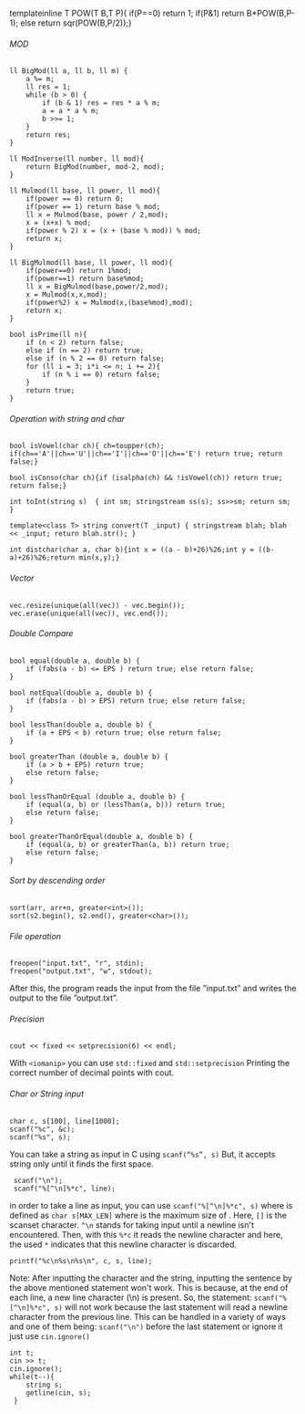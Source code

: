 template<typename T>inline T POW(T B,T P){ if(P==0) return 1; if(P&1) return B*POW(B,P-1);  else return sqr(POW(B,P/2));}

###### MOD
```
ll BigMod(ll a, ll b, ll m) {
	a %= m; 
	ll res = 1;
	while (b > 0) {
		if (b & 1) res = res * a % m;
		a = a * a % m;
		b >>= 1;
	} 
	return res;
}
```

```
ll ModInverse(ll number, ll mod){
	return BigMod(number, mod-2, mod);
}
```

```
ll Mulmod(ll base, ll power, ll mod){
	if(power == 0) return 0; 
	if(power == 1) return base % mod; 
	ll x = Mulmod(base, power / 2,mod); 
	x = (x+x) % mod; 
	if(power % 2) x = (x + (base % mod)) % mod;
	return x;
}
```

```
ll BigMulmod(ll base, ll power, ll mod){
	if(power==0) return 1%mod; 
	if(power==1) return base%mod; 
	ll x = BigMulmod(base,power/2,mod); 
	x = Mulmod(x,x,mod); 
	if(power%2) x = Mulmod(x,(base%mod),mod);
	return x;
}
```

```
bool isPrime(ll n){
	if (n < 2) return false;
	else if (n == 2) return true; 
	else if (n % 2 == 0) return false;
	for (ll i = 3; i*i <= n; i += 2){
		if (n % i == 0) return false;
	}
	return true;
}
```

###### Operation with string and char
```
bool isVowel(char ch){ ch=toupper(ch); if(ch=='A'||ch=='U'||ch=='I'||ch=='O'||ch=='E') return true; return false;}
```

```
bool isConso(char ch){if (isalpha(ch) && !isVowel(ch)) return true; return false;}
```

```
int toInt(string s)  { int sm; stringstream ss(s); ss>>sm; return sm; }
```

```
template<class T> string convert(T _input) { stringstream blah; blah << _input; return blah.str(); }
```

```
int distchar(char a, char b){int x = ((a - b)+26)%26;int y = ((b-a)+26)%26;return min(x,y);}
```

###### Vector
```
vec.resize(unique(all(vec)) - vec.begin());
vec.erase(unique(all(vec)), vec.end());
```

###### Double Compare
```
bool equal(double a, double b) {
	if (fabs(a - b) <= EPS ) return true; else return false;
}

```

```
bool notEqual(double a, double b) {
	if (fabs(a - b) > EPS) return true; else return false;
}
```

```
bool lessThan(double a, double b) {
	if (a + EPS < b) return true; else return false;
}
```

```
bool greaterThan (double a, double b) {
	if (a > b + EPS) return true; 
	else return false;
}
```

```
bool lessThanOrEqual (double a, double b) {
	if (equal(a, b) or (lessThan(a, b))) return true;
	else return false;
}
```

```
bool greaterThanOrEqual(double a, double b) {
	if (equal(a, b) or greaterThan(a, b)) return true; 
	else return false;
}

```

###### Sort by descending order

```
sort(arr, arr+n, greater<int>());
sort(s2.begin(), s2.end(), greater<char>());
```

###### File operation

```
freopen("input.txt", "r", stdin);
freopen("output.txt", "w", stdout);
```

After this, the program reads the input from the file ”input.txt” and writes the output to the file ”output.txt”.

###### Precision

`cout << fixed << setprecision(6) << endl;`
    
With `<iomanip>` you can use `std::fixed` and `std::setprecision`
Printing the correct number of decimal points with cout.

###### Char or String input

```
char c, s[100], line[1000];
scanf("%c", &c);
scanf("%s", s);
```
    
You can take a string as input in C using `scanf(“%s”, s)` But, it accepts string only until it finds the first space.
    
```
 scanf("\n");
 scanf("%[^\n]%*c", line);
```
    
in order to take a line as input, you can use `scanf("%[^\n]%*c", s)` where  is defined as `char s[MAX_LEN]` where  is the maximum size of . Here, `[]` is the scanset character. `^\n` stands for taking input until a newline isn't encountered. Then, with this `%*c` it reads the newline character and here, the used `*` indicates that this newline character is discarded.

 `printf("%c\n%s\n%s\n", c, s, line);`
    
Note: After inputting the character and the string, inputting the sentence by the above mentioned statement won't work. This is because, at the end of each line, a new line character (\n) is present. So, the statement: `scanf("%[^\n]%*c", s)` will not work because the last statement will read a newline character from the previous line. This can be handled in a variety of ways and one of them being: `scanf("\n")` before the last statement or ignore it just use `cin.ignore()`

    
```
int t;  
cin >> t; 
cin.ignore(); 
while(t--){ 
    string s; 
    getline(cin, s);
 }
```

